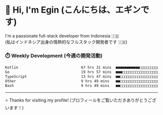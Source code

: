 # 👋 Hi, I'm Egin (こんにちは、エギンです)

I'm a passionate full-stack developer from Indonesia 🇮🇩  
(私はインドネシア出身の情熱的なフルスタック開発者です 🇮🇩)

### ⏱️ Weekly Development (今週の開発活動)

<!--START_SECTION:waka-->

```txt
Kotlin                             67 hrs 31 mins  ■■■■■■■■■■■□□□□□□□□□□□□□□   45.94 %
Go                                 19 hrs 57 mins  ■■■□□□□□□□□□□□□□□□□□□□□□□   13.58 %
TypeScript                         13 hrs 47 mins  ■■□□□□□□□□□□□□□□□□□□□□□□□   09.38 %
Other                              9 hrs 49 mins   ■■□□□□□□□□□□□□□□□□□□□□□□□   06.69 %
Bash                               9 hrs 49 mins   ■■□□□□□□□□□□□□□□□□□□□□□□□   06.68 %
```

<!--END_SECTION:waka-->

---

⭐️ Thanks for visiting my profile! (プロフィールをご覧いただきありがとうございます！)


<!-- Security scan triggered at 2025-09-02 02:45:51 -->